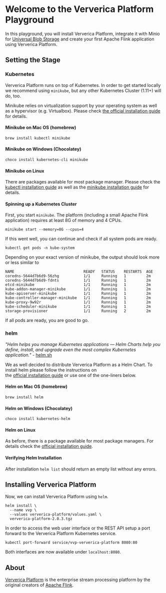 # Welcome to the Ververica Platform Playground

In this playground, you will install Ververica Platform, integrate it with Minio for 
[Universal Blob Storage](https://docs.ververica.com/administration/blob_storage.html) and create your first Apache Flink 
application using Ververica Platform.

## Setting the Stage

### Kubernetes

Ververica Platform runs on top of Kubernetes. In order to get started locally we recommend using `minikube`, but any 
other Kubernetes Cluster (1.11+) will do, too. 
 
Minikube relies on virtualization support by your operating system as well as a hypervisor (e.g. Virtualbox). Please 
check [the official installation guide](https://kubernetes.io/docs/tasks/tools/install-minikube/#before-you-begin) for details.  

#### Minikube on Mac OS (homebrew)

```
brew install kubectl minikube
```

#### Minikube on Windows (Chocolatey) 

```
choco install kubernetes-cli minikube
```

#### Minikube on Linux

There are packages available for most package manager. Please check 
the [kubectl installation guide](https://kubernetes.io/docs/tasks/tools/install-kubectl/#install-kubectl-on-linux) as 
well as the [minikube installation guide](https://kubernetes.io/docs/tasks/tools/install-minikube/#install-minikube) for details. 

#### Spinning up a Kubernetes Cluster

First, you start `minikube`. The platform (including a small Apache Flink application) requires at least 8G of memory 
and 4 CPUs.  

```
minikube start --memory=8G --cpus=4
```

If this went well, you can continue and check if all system pods are ready.

```
kubectl get pods -n kube-system
``` 

Depending on your exact version of minikube, the output should look more or less similar to

```
NAME                               READY   STATUS    RESTARTS  AGE
coredns-5644d7b6d9-56zhg           1/1     Running   1         2m
coredns-5644d7b6d9-fdnts           1/1     Running   1         2m
etcd-minikube                      1/1     Running   1         2m
kube-addon-manager-minikube        1/1     Running   1         2m
kube-apiserver-minikube            1/1     Running   1         2m
kube-controller-manager-minikube   1/1     Running   1         2m
kube-proxy-9w92r                   1/1     Running   1         2m
kube-scheduler-minikube            1/1     Running   1         2m
storage-provisioner                1/1     Running   2         2m
```

If all pods are ready, you are good to go. 

### helm

*"Helm helps you manage Kubernetes applications — Helm Charts help you define, install, and upgrade even the most 
complex Kubernetes application."* - [helm.sh](https://helm.sh/)

We as well decided to distribute Ververica Platform as a Helm Chart. To install helm please follow the instructions on  
the [official installation guide](https://helm.sh/docs/intro/install/) or use one of the one-liners below.

#### Helm on Mac OS (homebrew)

```
brew install helm
```

#### Helm on Windows (Chocolatey) 

```
choco install kubernetes-helm
```

#### Helm on Linux

As before, there is a package available for most package managers. For details check the 
[official installation guide](https://helm.sh/docs/intro/install/).

#### Verifying Helm Installation

After installation `helm list` should return an empty list without any errors.  

## Installing Ververica Platform

Now, we can install Ververica Platform using `helm`. 
 
```
helm install \
  --name vvp \
  --values ververica-platform/values.yaml \
  ververica-platform-2.0.3.tgz
```

In order to access the web user interface or the REST API setup a port forward to the Ververica Platform Kubernetes 
service.

```
kubectl port-forward service/vvp-ververica-platform 8080:80
```

Both interfaces are now available under `localhost:8080`. 

## About

[Ververica Platform](https://www.ververica.com) is the enterprise stream processing platform by the original creators of [Apache Flink](https://flink.apache.org/). 